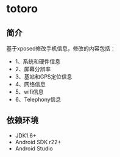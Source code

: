 # totoro

##  简介

基于xposed修改手机信息，修改的内容包括：
*   1、系统和硬件信息
*   2、屏幕分辨率
*   3、基站和GPS定位信息
*   4、网络信息
*   5、wifi信息
*   6、Telephony信息

##  依赖环境

*   JDK1.6+
*   Android SDK r22+
*   Android Studio

